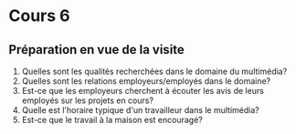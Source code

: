 # Cours 6
## Préparation en vue de la visite
1. Quelles sont les qualités recherchées dans le domaine du multimédia?
2. Quelles sont les relations employeurs/employés dans le domaine?
3. Est-ce que les employeurs cherchent à écouter les avis de leurs employés sur les projets en cours?
4. Quelle est l'horaire typique d'un travailleur dans le multimédia?
5. Est-ce que le travail à la maison est encouragé?
